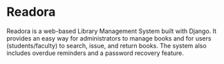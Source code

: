 # Readora
Readora is a web-based Library Management System built with Django. It provides an easy way for administrators to manage books and for users (students/faculty) to search, issue, and return books. The system also includes overdue reminders and a password recovery feature.
